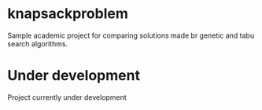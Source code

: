 # knapsackproblem
Sample academic project for comparing solutions made br genetic and tabu search algorithms.

# Under development
Project currently under development
